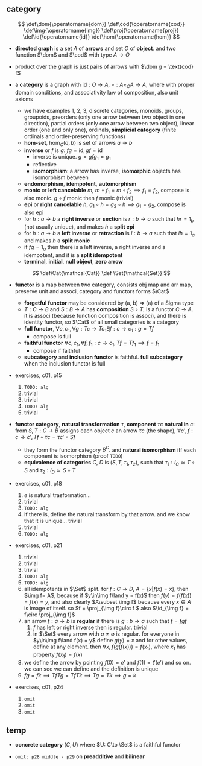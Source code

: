 ## category

$$
\def\dom{\operatorname{dom}}
\def\cod{\operatorname{cod}}
\def\img{\operatorname{img}}
\def\proj{\operatorname{proj}}
\def\id{\operatorname{id}}
\def\hom{\operatorname{hom}}
$$

* **directed graph** is a set $A$ of **arrows** and set $O$ of **object**. and two function $\dom$ and $\cod$ with type $A \to O$
* product over the graph is just pairs of arrows with $\dom g = \text{cod} f$

* a **category** is a graph with $\text{id}: O\to A$, $\circ : A \times_O A\to A$, where with proper domain conditions, and associativity law of composition, also unit axioms
	* we have examples 1, 2, 3, discrete categories, monoids, groups, groupoids, preorders (only one arrow between two object in one direction), partial orders (only one arrow between two object), linear order (one and only one), ordinals, **simplicial category** (finite ordinals and order-preserving functions)
	* **hom-set**, $\hom_C(a, b)$ is set of arrows $a\to b$ 
	* **inverse** or $f$ is $g$: $fg = \text{id}, gf = \text{id}$
		* inverse is unique. $g=gfg_1=g_1$
		* reflective
		* **isomorphism**: a arrow has inverse, **isomorphic** objects has isomorphism between
	* **endomorphism**, **idempotent**, **automorphism**
	* **monic** or **left cancelable** $m$, $m\circ f_1=m\circ f_2\implies f_1 = f_2$, compose is also monic. $g\circ f$ monic then $f$ monic (trivial)
	* **epi** or **right cancelable** $h$, $g_1\circ h=g_2\circ h\implies g_1 =g_2$, compose is also epi
	* for $h: a\to b$ a **right inverse** or **section** is $r: b \to a$ such that $hr=1_b$ (not usually unique), and makes $h$ a **split epi**
	* for $h: a\to b$ a **left inverse** or **retraction** is $l : b\to a$ such that $lh=1_a$ and makes $h$ a **split monic**
	* if $fg=1_a$ then there is a left inverse, a right inverse and a idempotent, and it is a **split idempotent**
	* **terminal**, **initial**, **null object**, **zero arrow**

$$
\def\Cat{\mathcal{Cat}}
\def \Set{\mathcal{Set}}
$$

* **functor** is a map between two category, consists obj map and arr map, preserve unit and associ, category and functors forms $\Cat$
	* **forgetful functor** may be considered by (a, b) => (a) of a Sigma type
	* $T: C\to B$ and $S: B\to A$ has **composition** $S\circ T$,  is a functor $C\to A$. it is associ (because function composition is associ), and there is identity functor, so $\Cat$ of all small categories is a category
	* **full functor**, $\forall c, c_1, \forall g: Tc\to Tc_1\exists f: c\to c_1: g = Tf$
		* compose is full
	* **faithful functor** $\forall c, c_1, \forall f, f_1: c\to c_1, Tf = Tf_1\implies f = f_1$
		* compose if faithful
	* **subcategory** and **inclusion functor** is faithful. **full subcategory** when the inclusion functor is full

* exercises, c01, p15
	1. `TODO: alg`
	2. trivial
	3. trivial
	4. `TODO: alg`
	5. trivial


* **functor category**, **natural transformation**  $\tau$, **component** $\tau c$ **natural in** $c$: from $S, T: C\to B$ assigns each object $c$ an arrow $\tau c$ (the shape), $\forall c',f: c\to c', Tf\circ\tau c=\tau c'\circ Sf$
	* they form the functor category $B^C$. and **natural isomorphism** iff each component is isomorphism (proof `TODO`)
	* **equivalence of categories** $C$, $D$ is $(S, T, \tau_1, \tau_2)$, such that $\tau_1: I_C\simeq T\circ S$ and $\tau_2: I_D\simeq S\circ T$


* exercises, c01, p18
	1. $e$ is natural trasformation...
	2. trivial
	3. `TODO: alg`
	4. if there is, define the natural transform by that arrow. and we know that it is unique... trivial
	5. trivial
	6. `TODO: alg`


* exercises, c01, p21
	1.  trivial
	2.  trivial
	3. trivial
	4. `TODO: alg`
	5. `TODO: alg`
	6. all idempotents in $\Set$ split. for $f: C \to D$, $A = \{x|f(x) = x\}$, then $\img f= A$, because if $y\in\img f\land y = f(x)$ then $f(y)=f(f(x))=f(x)=y$, and also clearly $A\subset \img f$ because every $x\in A$ is image of itself. so $f = \proj_{\img f}\circ f $ also $\id_{\img f} = f\circ \proj_{\img f}$
	7. an arrow $f: a \to b$ is **regular** if there is $g: b\to a$ such that $f = f g f$
		1. $f$ has left or right inverse then is regular. trivial
		2. in $\Set$ every arrow with $a\neq \emptyset$ is regular. for everyone in $y\in\img f\land f(x) = y$ define $g(y) = x$ and for other values, define at any element. then $\forall x, f(g(f(x)))=f(x_1)$, where $x_1$ has property $f(x_1) = f(x)$
	8. we define the arrow by pointing $f(0)=e'$ and $f(1) = t'(e')$ and so on. we can see we can define and the definition is unique
	9. $fg=fk\implies TfTg=TfTk\implies Tg=Tk \implies g=k$


* exercises, c01, p24
	1. `omit`
	2. `omit`
	3. `omit`

## temp 

* **concrete category** $(C, U)$ where $U: C\to \Set$ is a faithful functor 

* `omit: p28 middle - p29` on **preadditive** and **bilinear**